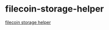 # filecoin-storage-helper

[filecoin storage helper](https://github.com/arsyun/filecoin-storage-helper)

